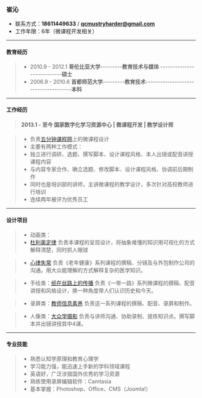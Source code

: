 ### 崔沁
 * 联系方式：**18611449633**  /    **qcmustryharder@gmail.com**
 * 工作年限：6年（微课程开发相关）

---
#### 教育经历
> * 2010.9 - 2012.1  **哥伦比亚大学**---------**教育技术与媒体** ---------------------------**硕士**
> * 2006.9 - 2010.6  **首都师范大学**---------**教育技术**-------------------------------------**本科**

---
#### 工作经历
> #### 2013.1 - 至今  国家数字化学习资源中心 | 微课程开发 | 教学设计师

> * 负责[五分钟课程网](http://wfz.nerc-edu.com/default.aspx)上的微课程设计
> * 主要有两种工作模式：
>  * 独立进行调研、选题、撰写脚本、设计课程风格、本人出镜或配音讲授课程内容
>  * 与内容专家合作、确立选题、修改脚本、设计课程风格、协调前后期制作
> * 同时也是培训部的讲师，主讲微课程的教学设计，多次针对高校教师进行培训
> * 连续两年被评为优秀员工


---
#### 设计项目

> * 动画类：
>  * [杜利奥定律](http://wfz.nerc-edu.com/Web/Course/CourseDetail.aspx?id=c64f57e5-aa8c-4fb5-b7c9-6ab9203d8803) 负责本课程的呈现设计，将抽象难懂的知识用可视化的方式解释清楚，同时抓人眼球

>  * [心律失常](http://wfz.nerc-edu.com/Web/Course/CourseDetail.aspx?id=9107a862-86e8-46c6-af31-6293d71762c6) 负责《老年健康》系列课程的撰稿、分镜及与外包制作公司的沟通。用大众能理解的方式解释复杂的医学知识。

> * 手绘类：[纸在丝路上的传播](http://wfz.nerc-edu.com/Web/Course/CourseDetail.aspx?id=12e54564-9d59-4d62-b714-5bf933deae39) 负责《一带一路》系列微课程的撰稿、配音讲授和风格设计，换一种角度带人们认识历史和今天。

> * 录屏类：[教师信息素养](http://wfz.nerc-edu.com/Web/Course/CourseDetail.aspx?id=bd305d34-f52f-4263-a81a-55023c5272e4) 负责这一系列课程的撰稿、配音、录屏和制作。

> * 人像类：[大众学摄影](http://wfz.nerc-edu.com/Web/Course/CourseDetail.aspx?id=c8b4f2e6-77c5-4ae9-af4e-d38a6aead4d5) 负责与讲师沟通、协助录制、提炼知识点。撰写脚本并出镜讲授其中4课。


---
#### 专业技能
> * 熟悉认知学原理和教育心理学
> * 学习能力强，能迅速上手新的学科领域课程
> * 英语好，广泛涉猎国外优秀的学习资源
> * 熟练使用录屏编辑软件：Camtasia
> * 基本掌握：Photoshop、Office、CMS（Joomla!） 



